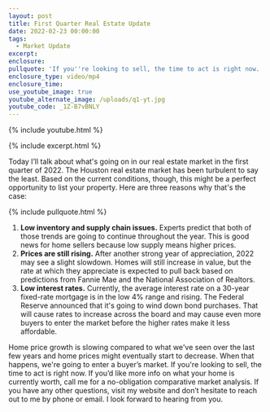 ```yaml
---
layout: post
title: First Quarter Real Estate Update
date: 2022-02-23 00:00:00
tags:
  - Market Update
excerpt:
enclosure:
pullquote: 'If you''re looking to sell, the time to act is right now. '
enclosure_type: video/mp4
enclosure_time:
use_youtube_image: true
youtube_alternate_image: /uploads/q1-yt.jpg
youtube_code: _1Z-B7vBNLY
---
```

{% include youtube.html %}

{% include excerpt.html %}

Today I’ll talk about what's going on in our real estate market in the first quarter of 2022. The Houston real estate market has been turbulent to say the least. Based on the current conditions, though, this might be a perfect opportunity to list your property. Here are three reasons why that's the case:

{% include pullquote.html %}

1. **Low inventory and supply chain issues.** Experts predict that both of those trends are going to continue throughout the year. This is good news for home sellers because low supply means higher prices.
2. **Prices are still rising.** After another strong year of appreciation, 2022 may see a slight slowdown. Homes will still increase in value, but the rate at which they appreciate is expected to pull back based on predictions from Fannie Mae and the National Association of Realtors.
3. **Low interest rates.** Currently, the average interest rate on a 30-year fixed-rate mortgage is in the low 4% range and rising. The Federal Reserve announced that it's going to wind down bond purchases. That will cause rates to increase across the board and may cause even more buyers to enter the market before the higher rates make it less affordable.

Home price growth is slowing compared to what we've seen over the last few years and home prices might eventually start to decrease. When that happens, we're going to enter a buyer’s market. If you're looking to sell, the time to act is right now. If you’d like more info on what your home is currently worth, call me for a no-obligation comparative market analysis. If you have any other questions, visit my website and don’t hesitate to reach out to me by phone or email. I look forward to hearing from you.
